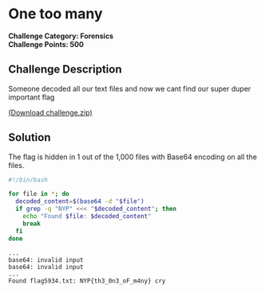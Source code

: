 # One too many

**Challenge Category: Forensics** <br />
**Challenge Points: 500**

## Challenge Description

Someone decoded all our text files and now we cant find our super duper important flag

[(Download challenge.zip)](../.files/forensics_one_too_many.zip)

## Solution

The flag is hidden in 1 out of the 1,000 files with Base64 encoding on all the files.

```sh
#!/bin/bash

for file in *; do
  decoded_content=$(base64 -d "$file")
  if grep -q "NYP" <<< "$decoded_content"; then
    echo "Found $file: $decoded_content"
    break
  fi
done
```

```
...
base64: invalid input
base64: invalid input
...
Found flag5934.txt: NYP{th3_0n3_oF_m4ny} cry
```
